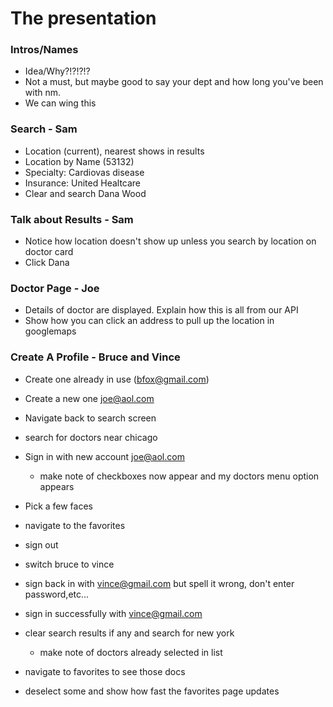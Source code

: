 # The presentation

### Intros/Names
- Idea/Why?!?!?!?
- Not a must, but maybe good to say your dept and how long you've been with nm.
- We can wing this

### Search - Sam
 - Location (current), nearest shows in results
 - Location by Name (53132)
 - Specialty: Cardiovas disease
 - Insurance: United Healtcare
 - Clear and search Dana Wood

### Talk about Results - Sam
 - Notice how location doesn't show up unless you search by location on doctor card
 - Click Dana

### Doctor Page - Joe
 - Details of doctor are displayed. Explain how this is all from our API
 - Show how you can click an address to pull up the location in googlemaps

### Create A Profile - Bruce and Vince
 - Create one already in use (bfox@gmail.com)
 - Create a new one joe@aol.com
 - Navigate back to search screen
 - search for doctors near chicago
 - Sign in with new account joe@aol.com
    - make note of checkboxes now appear and my doctors menu option appears
 - Pick a few faces
 - navigate to the favorites
 - sign out

 - switch bruce to vince

 - sign back in with vince@gmail.com but spell it wrong, don't enter password,etc...
 - sign in successfully with vince@gmail.com
 - clear search results if any and search for new york
    - make note of doctors already selected in list
 - navigate to favorites to see those docs
 - deselect some and show how fast the favorites page updates
